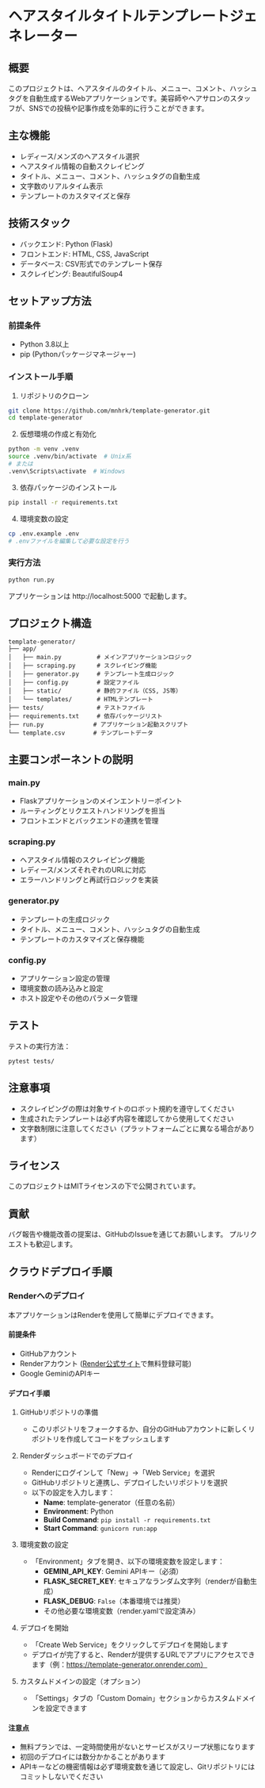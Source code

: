 # ヘアスタイルタイトルテンプレートジェネレーター

## 概要
このプロジェクトは、ヘアスタイルのタイトル、メニュー、コメント、ハッシュタグを自動生成するWebアプリケーションです。美容師やヘアサロンのスタッフが、SNSでの投稿や記事作成を効率的に行うことができます。

## 主な機能
- レディース/メンズのヘアスタイル選択
- ヘアスタイル情報の自動スクレイピング
- タイトル、メニュー、コメント、ハッシュタグの自動生成
- 文字数のリアルタイム表示
- テンプレートのカスタマイズと保存

## 技術スタック
- バックエンド: Python (Flask)
- フロントエンド: HTML, CSS, JavaScript
- データベース: CSV形式でのテンプレート保存
- スクレイピング: BeautifulSoup4

## セットアップ方法

### 前提条件
- Python 3.8以上
- pip (Pythonパッケージマネージャー)

### インストール手順
1. リポジトリのクローン
```bash
git clone https://github.com/mnhrk/template-generator.git
cd template-generator
```

2. 仮想環境の作成と有効化
```bash
python -m venv .venv
source .venv/bin/activate  # Unix系
# または
.venv\Scripts\activate  # Windows
```

3. 依存パッケージのインストール
```bash
pip install -r requirements.txt
```

4. 環境変数の設定
```bash
cp .env.example .env
# .envファイルを編集して必要な設定を行う
```

### 実行方法
```bash
python run.py
```
アプリケーションは http://localhost:5000 で起動します。

## プロジェクト構造
```
template-generator/
├── app/
│   ├── main.py          # メインアプリケーションロジック
│   ├── scraping.py      # スクレイピング機能
│   ├── generator.py     # テンプレート生成ロジック
│   ├── config.py        # 設定ファイル
│   ├── static/          # 静的ファイル（CSS, JS等）
│   └── templates/       # HTMLテンプレート
├── tests/               # テストファイル
├── requirements.txt     # 依存パッケージリスト
├── run.py              # アプリケーション起動スクリプト
└── template.csv        # テンプレートデータ
```

## 主要コンポーネントの説明

### main.py
- Flaskアプリケーションのメインエントリーポイント
- ルーティングとリクエストハンドリングを担当
- フロントエンドとバックエンドの連携を管理

### scraping.py
- ヘアスタイル情報のスクレイピング機能
- レディース/メンズそれぞれのURLに対応
- エラーハンドリングと再試行ロジックを実装

### generator.py
- テンプレートの生成ロジック
- タイトル、メニュー、コメント、ハッシュタグの自動生成
- テンプレートのカスタマイズと保存機能

### config.py
- アプリケーション設定の管理
- 環境変数の読み込みと設定
- ホスト設定やその他のパラメータ管理

## テスト
テストの実行方法：
```bash
pytest tests/
```

## 注意事項
- スクレイピングの際は対象サイトのロボット規約を遵守してください
- 生成されたテンプレートは必ず内容を確認してから使用してください
- 文字数制限に注意してください（プラットフォームごとに異なる場合があります）

## ライセンス
このプロジェクトはMITライセンスの下で公開されています。

## 貢献
バグ報告や機能改善の提案は、GitHubのIssueを通じてお願いします。
プルリクエストも歓迎します。

## クラウドデプロイ手順

### Renderへのデプロイ

本アプリケーションはRenderを使用して簡単にデプロイできます。

#### 前提条件
- GitHubアカウント
- Renderアカウント ([Render公式サイト](https://render.com)で無料登録可能)
- Google GeminiのAPIキー

#### デプロイ手順

1. GitHubリポジトリの準備
   - このリポジトリをフォークするか、自分のGitHubアカウントに新しくリポジトリを作成してコードをプッシュします

2. Renderダッシュボードでのデプロイ
   - Renderにログインして「New」→「Web Service」を選択
   - GitHubリポジトリと連携し、デプロイしたいリポジトリを選択
   - 以下の設定を入力します：
     - **Name**: template-generator（任意の名前）
     - **Environment**: Python
     - **Build Command**: `pip install -r requirements.txt`
     - **Start Command**: `gunicorn run:app`

3. 環境変数の設定
   - 「Environment」タブを開き、以下の環境変数を設定します：
     - **GEMINI_API_KEY**: Gemini APIキー（必須）
     - **FLASK_SECRET_KEY**: セキュアなランダム文字列（renderが自動生成）
     - **FLASK_DEBUG**: `False`（本番環境では推奨）
     - その他必要な環境変数（render.yamlで設定済み）

4. デプロイを開始
   - 「Create Web Service」をクリックしてデプロイを開始します
   - デプロイが完了すると、Renderが提供するURLでアプリにアクセスできます（例：https://template-generator.onrender.com）

5. カスタムドメインの設定（オプション）
   - 「Settings」タブの「Custom Domain」セクションからカスタムドメインを設定できます

#### 注意点
- 無料プランでは、一定時間使用がないとサービスがスリープ状態になります
- 初回のデプロイには数分かかることがあります
- APIキーなどの機密情報は必ず環境変数を通じて設定し、Gitリポジトリにはコミットしないでください 